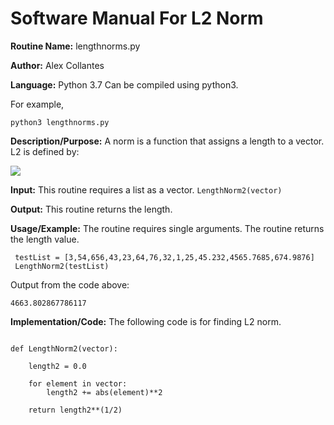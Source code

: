 # Software Manual For L2 Norm

**Routine Name:** lengthnorms.py
 
**Author:** Alex Collantes
 
**Language:** Python 3.7 Can be compiled using python3.

For example,

`python3 lengthnorms.py`

**Description/Purpose:** A norm is a function that assigns a length to a vector. L2 is defined by:

![](http://mathworld.wolfram.com/images/equations/L2-Norm/NumberedEquation2.gif)

**Input:** This routine requires a list as a vector.
`LengthNorm2(vector)`

**Output:** This routine returns the length.

**Usage/Example:** The routine requires single arguments. The routine returns the length value.

```python3
 testList = [3,54,656,43,23,64,76,32,1,25,45.232,4565.7685,674.9876]
 LengthNorm2(testList)
 ```
Output from the code above:

`
4663.802867786117
`

**Implementation/Code:** The following code is for finding L2 norm.

```python3

def LengthNorm2(vector):
    
    length2 = 0.0

    for element in vector:
        length2 += abs(element)**2
    
    return length2**(1/2)
```
